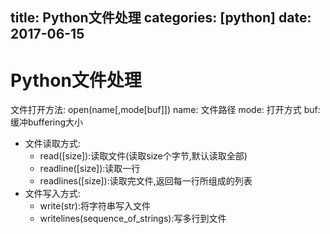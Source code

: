 title: Python文件处理
categories: [python]
date: 2017-06-15
---
# Python文件处理
文件打开方法: open(name[,mode[buf]])
name: 文件路径
mode: 打开方式
buf: 缓冲buffering大小

- 文件读取方式:
    + read([size]):读取文件(读取size个字节,默认读取全部)
    + readline([size]):读取一行
    + readlines([size]):读取完文件,返回每一行所组成的列表
- 文件写入方式:
    + write(str):将字符串写入文件
    + writelines(sequence_of_strings):写多行到文件
